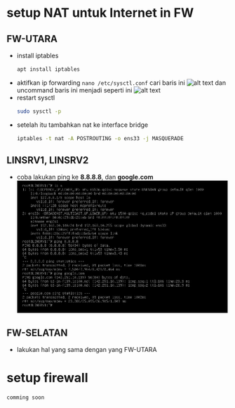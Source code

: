 # setup NAT untuk Internet in FW
## FW-UTARA
- install iptables
  ```bash
  apt install iptables
  ```
- aktifkan ip forwarding
  ```nano /etc/sysctl.conf```
  cari baris ini
  ![alt text](images/2_setup_dnat/image.png)
  dan uncommand baris ini menjadi seperti ini
  ![alt text](images/2_setup_dnat/image-1.png)
- restart sysctl
  ```bash
  sudo sysctl -p
  ```
- setelah itu tambahkan nat ke interface bridge
  ```bash
  iptables -t nat -A POSTROUTING -o ens33 -j MASQUERADE
  ```

## LINSRV1, LINSRV2
- coba lakukan ping ke **8.8.8.8**, dan **google.com**
  ![alt text](images/2_nat/image.png)

## FW-SELATAN
- lakukan hal yang sama dengan yang FW-UTARA

# setup firewall
```bash
comming soon
```